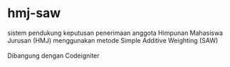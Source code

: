 # hmj-saw
sistem pendukung keputusan penerimaan anggota Himpunan Mahasiswa Jurusan (HMJ) menggunakan metode Simple Additive Weighting (SAW)
<br /><br />Dibangung dengan Codeigniter
